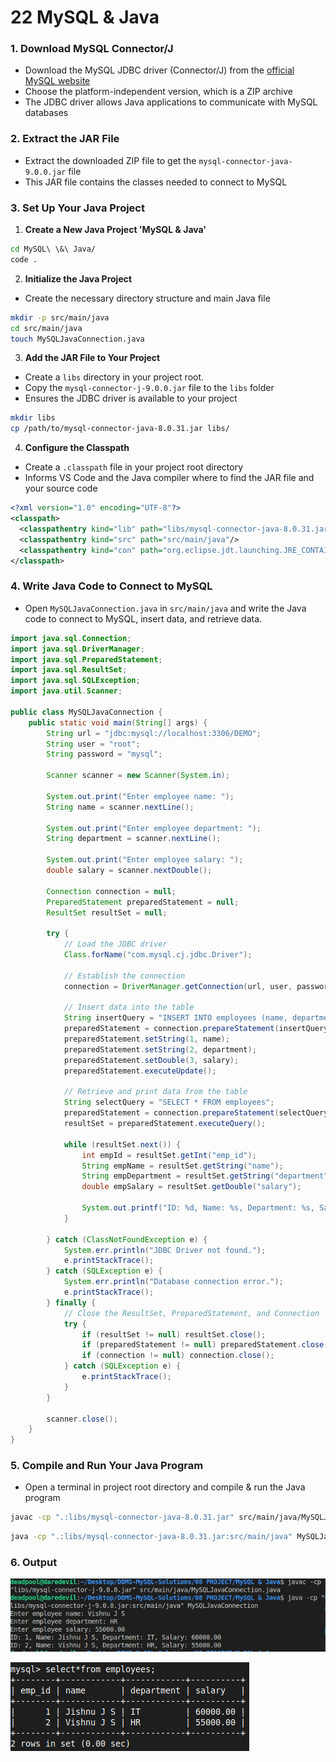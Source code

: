 # 22 MySQL & Java

### 1. **Download MySQL Connector/J**
- Download the MySQL JDBC driver (Connector/J) from the [official MySQL website](https://dev.mysql.com/downloads/connector/j/)
- Choose the platform-independent version, which is a ZIP archive
- The JDBC driver allows Java applications to communicate with MySQL databases


### 2. **Extract the JAR File**
- Extract the downloaded ZIP file to get the `mysql-connector-java-9.0.0.jar` file
- This JAR file contains the classes needed to connect to MySQL


### 3. **Set Up Your Java Project**

1. **Create a New Java Project 'MySQL & Java'**
```sh
cd MySQL\ \&\ Java/
code .
```

2. **Initialize the Java Project**
- Create the necessary directory structure and main Java file
```sh
mkdir -p src/main/java
cd src/main/java
touch MySQLJavaConnection.java
```

3. **Add the JAR File to Your Project**
- Create a `libs` directory in your project root.
- Copy the `mysql-connector-j-9.0.0.jar` file to the `libs` folder
- Ensures the JDBC driver is available to your project

```sh
mkdir libs
cp /path/to/mysql-connector-java-8.0.31.jar libs/
```

4. **Configure the Classpath**
- Create a `.classpath` file in your project root directory
- Informs VS Code and the Java compiler where to find the JAR file and your source code

```xml
<?xml version="1.0" encoding="UTF-8"?>
<classpath>
  <classpathentry kind="lib" path="libs/mysql-connector-java-8.0.31.jar"/>
  <classpathentry kind="src" path="src/main/java"/>
  <classpathentry kind="con" path="org.eclipse.jdt.launching.JRE_CONTAINER"/>
</classpath>
```


### 4. **Write Java Code to Connect to MySQL**
- Open `MySQLJavaConnection.java` in `src/main/java` and write the Java code to connect to MySQL, insert data, and retrieve data.

```java
import java.sql.Connection;
import java.sql.DriverManager;
import java.sql.PreparedStatement;
import java.sql.ResultSet;
import java.sql.SQLException;
import java.util.Scanner;

public class MySQLJavaConnection {
    public static void main(String[] args) {
        String url = "jdbc:mysql://localhost:3306/DEMO";
        String user = "root";
        String password = "mysql";

        Scanner scanner = new Scanner(System.in);

        System.out.print("Enter employee name: ");
        String name = scanner.nextLine();

        System.out.print("Enter employee department: ");
        String department = scanner.nextLine();

        System.out.print("Enter employee salary: ");
        double salary = scanner.nextDouble();

        Connection connection = null;
        PreparedStatement preparedStatement = null;
        ResultSet resultSet = null;

        try {
            // Load the JDBC driver
            Class.forName("com.mysql.cj.jdbc.Driver");

            // Establish the connection
            connection = DriverManager.getConnection(url, user, password);

            // Insert data into the table
            String insertQuery = "INSERT INTO employees (name, department, salary) VALUES (?, ?, ?)";
            preparedStatement = connection.prepareStatement(insertQuery);
            preparedStatement.setString(1, name);
            preparedStatement.setString(2, department);
            preparedStatement.setDouble(3, salary);
            preparedStatement.executeUpdate();

            // Retrieve and print data from the table
            String selectQuery = "SELECT * FROM employees";
            preparedStatement = connection.prepareStatement(selectQuery);
            resultSet = preparedStatement.executeQuery();

            while (resultSet.next()) {
                int empId = resultSet.getInt("emp_id");
                String empName = resultSet.getString("name");
                String empDepartment = resultSet.getString("department");
                double empSalary = resultSet.getDouble("salary");

                System.out.printf("ID: %d, Name: %s, Department: %s, Salary: %.2f%n", empId, empName, empDepartment, empSalary);
            }

        } catch (ClassNotFoundException e) {
            System.err.println("JDBC Driver not found.");
            e.printStackTrace();
        } catch (SQLException e) {
            System.err.println("Database connection error.");
            e.printStackTrace();
        } finally {
            // Close the ResultSet, PreparedStatement, and Connection
            try {
                if (resultSet != null) resultSet.close();
                if (preparedStatement != null) preparedStatement.close();
                if (connection != null) connection.close();
            } catch (SQLException e) {
                e.printStackTrace();
            }
        }

        scanner.close();
    }
}
```


### 5. **Compile and Run Your Java Program**
- Open a terminal in project root directory and compile & run the Java program

```sh
javac -cp ".:libs/mysql-connector-java-8.0.31.jar" src/main/java/MySQLJavaConnection.java
```

```sh
java -cp ".:libs/mysql-connector-java-8.0.31.jar:src/main/java" MySQLJavaConnection
```


### 6. **Output**

![myjava](images/myjava.png)

![myjava2](images/myjava2.png)
